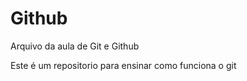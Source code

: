 # Github

Arquivo da aula de Git e Github 

Este é um repositorio para ensinar como funciona o git

